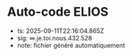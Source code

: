 # Auto-code ELIOS
- ts: 2025-09-11T22:16:04.865Z
- sig: ∞.je.toi.nous.432.528
- note: fichier généré automatiquement
